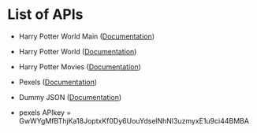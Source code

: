 # List of APIs

- Harry Potter World Main ([Documentation](https://github.com/fedeperin/potterapi?tab=readme-ov-file))
- Harry Potter World ([Documentation](https://hp-api.onrender.com/))
- Harry Potter Movies ([Documentation](https://api.potterdb.com/v1/movies))
- Pexels ([Documentation](https://www.pexels.com/api/documentation/))
- Dummy JSON ([Documentation](https://dummyjson.com/))

- pexels APIkey = GwWYgMfBThjKa18JoptxKf0Dy6UouYdselNhNl3uzmyxE1u9ci44BMBA
